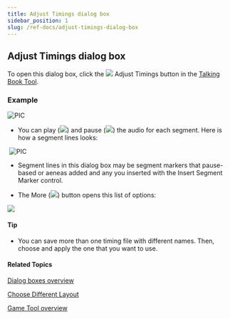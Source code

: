 ```yaml
---
title: Adjust Timings dialog box
sidebar_position: 1
slug: /ref-docs/adjust-timings-dialog-box
---
```


## Adjust Timings dialog box

To open this dialog box, click the ![](/ref-docs-assets/images/Tasks/Edit_tasks/Record_Audio/AdjustTiming_button.png) Adjust Timings button in the [Talking Book Tool](../../Tasks/Edit_tasks/Record_Audio/Talking_Book_Tool_overview.md).

### Example

![PIC](/ref-docs-assets/images/Tasks/Edit_tasks/Record_Audio/AdjustTiming_DialogBox.png)

-   You can play (![](/ref-docs-assets/images/Tasks/Edit_tasks/Record_Audio/AdjustTiming_Play_Button.png)) and pause (![](/ref-docs-assets/images/Tasks/Edit_tasks/Record_Audio/AdjustTiming_Pause_Button.png)) the audio for each segment. Here is how a segment lines looks:

  
 ![PIC](/ref-docs-assets/images/Tasks/Edit_tasks/Record_Audio/AdjustTiming_SegmentLine.png) 

-   Segment lines in this dialog box may be segment markers that pause-based or aeneas added and any you inserted with the Insert Segment Marker control.
    
-   The More (![](/ref-docs-assets/images/Tasks/Edit_tasks/Record_Audio/AdjustTiming_More_Button.png)) button opens this list of options:
    

![](/ref-docs-assets/images/Tasks/Edit_tasks/Record_Audio/AdjustTiming_MORE.png)

#### Tip

-   You can save more than one timing file with different names. Then, choose and apply the one that you want to use.
    

#### Related Topics

[Dialog boxes overview](Dialog_boxes_overview.md)

[Choose Different Layout](../../Tasks/Edit_tasks/Choose_Different_Layout.md)

[Game Tool overview](../../Tasks/Edit_tasks/Game_Tool/Game_Tool_overview.md)